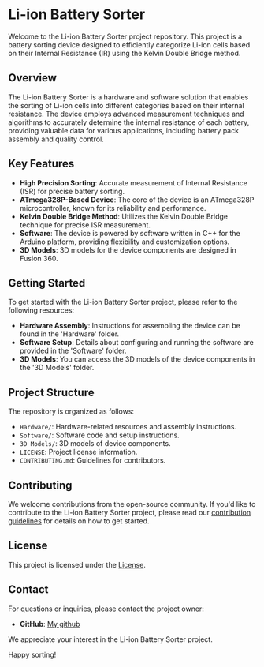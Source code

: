 # Li-ion Battery Sorter

Welcome to the Li-ion Battery Sorter project repository. This project is a battery sorting device designed to efficiently categorize Li-ion cells based on their Internal Resistance (IR) using the Kelvin Double Bridge method.

## Overview

The Li-ion Battery Sorter is a hardware and software solution that enables the sorting of Li-ion cells into different categories based on their internal resistance. The device employs advanced measurement techniques and algorithms to accurately determine the internal resistance of each battery, providing valuable data for various applications, including battery pack assembly and quality control.

## Key Features

- **High Precision Sorting**: Accurate measurement of Internal Resistance (ISR) for precise battery sorting.
- **ATmega328P-Based Device**: The core of the device is an ATmega328P microcontroller, known for its reliability and performance.
- **Kelvin Double Bridge Method**: Utilizes the Kelvin Double Bridge technique for precise ISR measurement.
- **Software**: The device is powered by software written in C++ for the Arduino platform, providing flexibility and customization options.
- **3D Models**: 3D models for the device components are designed in Fusion 360.

## Getting Started

To get started with the Li-ion Battery Sorter project, please refer to the following resources:

- **Hardware Assembly**: Instructions for assembling the device can be found in the 'Hardware' folder.
- **Software Setup**: Details about configuring and running the software are provided in the 'Software' folder.
- **3D Models**: You can access the 3D models of the device components in the '3D Models' folder.

## Project Structure

The repository is organized as follows:

- `Hardware/`: Hardware-related resources and assembly instructions.
- `Software/`: Software code and setup instructions.
- `3D Models/`: 3D models of device components.
- `LICENSE`: Project license information.
- `CONTRIBUTING.md`: Guidelines for contributors.

## Contributing

We welcome contributions from the open-source community. If you'd like to contribute to the Li-ion Battery Sorter project, please read our [contribution guidelines](CONTRIBUTING.md) for details on how to get started.

## License

This project is licensed under the [License](LICENSE).

## Contact

For questions or inquiries, please contact the project owner:

- **GitHub**: [My github](https://github.com/nikst35)

We appreciate your interest in the Li-ion Battery Sorter project.

Happy sorting!
